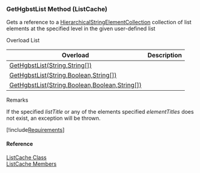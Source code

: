 ﻿### GetHgbstList Method (ListCache)

Gets a reference to a [HierarchicalStringElementCollection](fcSDK~FChoice.Foundation.Clarify.DataObjects.HierarchicalStringElementCollection.md) collection of list elements at the specified level in the given user-defined list

Overload List

| Overload | Description |
| --- | --- |
| [GetHgbstList(String,String\[\])](fcSDK~FChoice.Foundation.Clarify.ListCache~GetHgbstList(String,String[]).md) |   |
| [GetHgbstList(String,Boolean,String\[\])](fcSDK~FChoice.Foundation.Clarify.ListCache~GetHgbstList(String,Boolean,String[]).md) |   |
| [GetHgbstList(String,Boolean,Boolean,String\[\])](fcSDK~FChoice.Foundation.Clarify.ListCache~GetHgbstList(String,Boolean,Boolean,String[]).md) |   |

Remarks

If the specified _listTitle_ or any of the elements specified _elementTitles_ does not exist, an exception will be thrown.

[!include[Requirements](../partials/requirements.md)]



#### Reference

[ListCache Class](fcSDK~FChoice.Foundation.Clarify.ListCache.md)  
[ListCache Members](fcSDK~FChoice.Foundation.Clarify.ListCache_members.md)